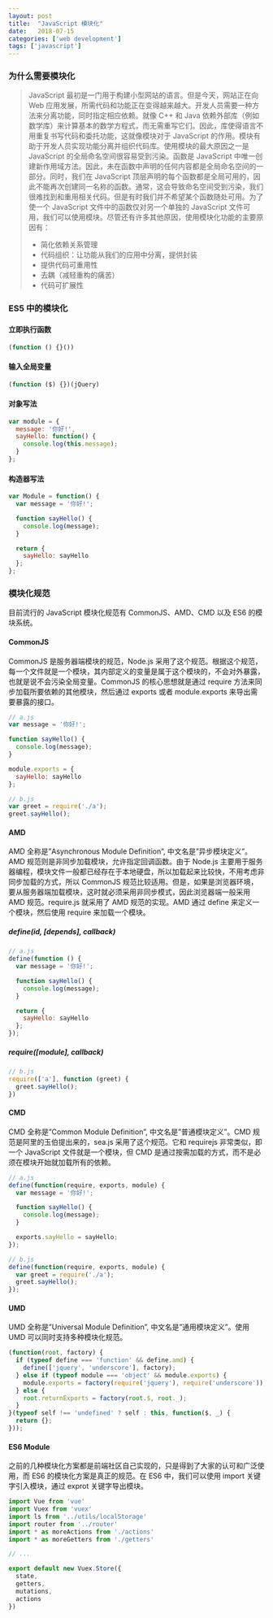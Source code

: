 ```yaml
---
layout: post
title:  "JavaScript 模块化"
date:   2018-07-15
categories: ['web development']
tags: ['javascript']
---
```


### 为什么需要模块化

> JavaScript 最初是一门用于构建小型网站的语言。但是今天，网站正在向 Web 应用发展，所需代码和功能正在变得越来越大。开发人员需要一种方法来分离功能，同时指定相应依赖。就像 C++ 和 Java 依赖外部库（例如数学库）来计算基本的数学方程式，而无需重写它们。因此，库使得语言不用重复书写代码和委托功能，这就像模块对于 JavaScript 的作用。模块有助于开发人员实现功能分离并组织代码库。使用模块的最大原因之一是 JavaScript 的全局命名空间很容易受到污染。函数是 JavaScript 中唯一创建新作用域方法。因此，未在函数中声明的任何内容都是全局命名空间的一部分。同时，我们在 JavaScript 顶层声明的每个函数都是全局可用的，因此不能再次创建同一名称的函数。通常，这会导致命名空间受到污染，我们很难找到和重用相关代码。但是有时我们并不希望某个函数随处可用。为了使一个 JavaScript 文件中的函数仅对另一个单独的 JavaScript 文件可用，我们可以使用模块。尽管还有许多其他原因，使用模块化功能的主要原因有：
> * 简化依赖关系管理
> * 代码组织：让功能从我们的应用中分离，提供封装
> * 提供代码可重用性
> * 去耦（减轻重构的痛苦）
> * 代码可扩展性

### ES5 中的模块化

#### 立即执行函数

```js
(function () {}())
```

#### 输入全局变量

```js
(function ($) {})(jQuery)
```

#### 对象写法

```js
var module = {
  message: '你好!',
  sayHello: function() {
    console.log(this.message);
  }
};
```

#### 构造器写法

```js
var Module = function() {
  var message = '你好!';

  function sayHello() {
    console.log(message);
  }

  return {
    sayHello: sayHello
  };
};
```

### 模块化规范

目前流行的 JavaScript 模块化规范有 CommonJS、AMD、CMD 以及 ES6 的模块系统。

#### CommonJS

CommonJS 是服务器端模块的规范，Node.js 采用了这个规范。根据这个规范，每一个文件就是一个模块，其内部定义的变量是属于这个模块的，不会对外暴露，也就是说不会污染全局变量。CommonJS 的核心思想就是通过 require 方法来同步加载所要依赖的其他模块，然后通过 exports 或者 module.exports 来导出需要暴露的接口。

```js
// a.js
var message = '你好!';

function sayHello() {
  console.log(message);
}

module.exports = {
  sayHello: sayHello
};
```

```js
// b.js
var greet = require('./a');
greet.sayHello();
```

#### AMD

AMD 全称是”Asynchronous Module Definition”, 中文名是”异步模块定义”。AMD 规范则是非同步加载模块，允许指定回调函数。由于 Node.js 主要用于服务器编程，模块文件一般都已经存在于本地硬盘，所以加载起来比较快，不用考虑非同步加载的方式，所以 CommonJS  规范比较适用。但是，如果是浏览器环境，要从服务器端加载模块，这时就必须采用非同步模式，因此浏览器端一般采用 AMD 规范。require.js 就采用了 AMD 规范的实现。AMD 通过 define 来定义一个模块，然后使用 require 来加载一个模块。

##### define(id, [depends], callback)

```js
// a.js
define(function () {
  var message = '你好!';

  function sayHello() {
    console.log(message);
  }

  return {
    sayHello: sayHello
  };
});
```

##### require([module], callback)

```js
// b.js
require(['a'], function (greet) {
  greet.sayHello();
})
```

#### CMD

CMD 全称是”Common Module Definition”, 中文名是”普通模块定义”。CMD 规范是阿里的玉伯提出来的，sea.js 采用了这个规范。它和 requirejs 非常类似，即一个 JavaScript 文件就是一个模块，但 CMD 是通过按需加载的方式，而不是必须在模块开始就加载所有的依赖。

```js
// a.js
define(function(require, exports, module) {
  var message = '你好!';

  function sayHello() {
    console.log(message);
  }

  exports.sayHello = sayHello;
});
```

```js
// b.js
define(function(require, exports, module) {
  var greet = require('./a');
  greet.sayHello();
});
```

#### UMD

UMD 全称是”Universal Module Definition”, 中文名是”通用模块定义”。使用 UMD 可以同时支持多种模块化规范。

```js
(function(root, factory) {
  if (typeof define === 'function' && define.amd) {
    define(['jquery', 'underscore'], factory);
  } else if (typeof module === 'object' && module.exports) {
    module.exports = factory(require('jquery'), require('underscore'));
  } else {
    root.returnExports = factory(root.$, root._);
  }
}(typeof self !== 'undefined' ? self : this, function($, _) {
  return {};
}));
```

#### ES6 Module

之前的几种模块化方案都是前端社区自己实现的，只是得到了大家的认可和广泛使用，而 ES6 的模块化方案是真正的规范。在 ES6 中，我们可以使用 import 关键字引入模块，通过 exprot 关键字导出模块。

```js
import Vue from 'vue'
import Vuex from 'vuex'
import ls from '../utils/localStorage'
import router from '../router'
import * as moreActions from './actions'
import * as moreGetters from './getters'

// ...

export default new Vuex.Store({
  state,
  getters,
  mutations,
  actions
})
```
